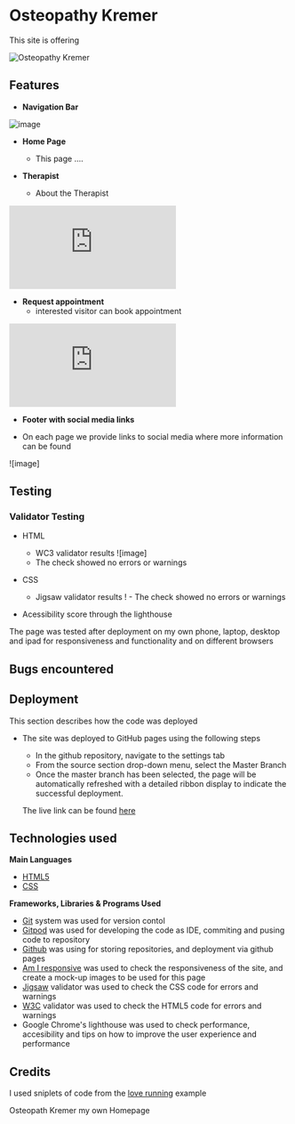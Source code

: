 # Osteopathy Kremer 

This site is offering 

![Osteopathy Kremer](https://clekremer.github.io/portfolio1_osteopathyKremer/)

## Features

- __Navigation Bar__


![image](https://clekremer.github.io/portfolio1_osteopathyKremer/)


- __Home Page__
  - This page ....

- __Therapist__

  - About the Therapist

![image](https://clekremer.github.io/portfolio1_osteopathyKremer/therapist.html#therapist-section) 



- __Request appointment__
  - interested visitor can book appointment

![image](https://clekremer.github.io/portfolio1_osteopathyKremer/appointment.html#appointment)

 - __Footer with social media links__
 
 - On each page we provide links to social media where more information can be found
 
 ![image]

## Testing

### Validator Testing

- HTML
    - WC3 validator results
     ![image]
    - The check showed no errors or warnings

- CSS
    - Jigsaw validator results
!    - The check showed no errors or warnings
    
 - Acessibility score through the lighthouse

The page was tested after deployment on my own phone, laptop, desktop and ipad for responsiveness and functionality and on different browsers


## Bugs encountered



## Deployment

This section describes how the code was deployed

- The site was deployed to GitHub pages using the following steps
  - In the github repository, navigate to the settings tab
  - From the source section drop-down menu, select the Master Branch
  - Once the master branch has been selected, the page will be automatically refreshed with a detailed ribbon display to indicate the successful deployment.

  The live link can be found [here](https://clekremer.github.io/portfolio1_osteopathyKremer/index.html)
  
## Technologies used
__Main Languages__

-  [HTML5](https://en.wikipedia.org/wiki/HTML5)
-  [CSS](https://en.wikipedia.org/wiki/CSS)

__Frameworks, Libraries & Programs Used__
- [Git](https://git-scm.com/) system was used for version contol
- [Gitpod](https://www.gitpod.io/) was used for developing the code as IDE, commiting and pusing code to repository
- [Github](https://github.com/) was using for storing repositories, and deployment via github pages
- [Am I responsive](http://ami.responsivedesign.is/) was used to check the responsiveness of the site, and create a mock-up images to be used for this page
- [Jigsaw](https://jigsaw.w3.org/css-validator/) validator was used to check the CSS code for errors and warnings
- [W3C](https://validator.w3.org/) validator was used to check the HTML5 code for errors and warnings
- Google Chrome's lighthouse was used to check performance, accesibility and tips on how to improve the user experience and performance


## Credits 

I used sniplets of code from the [love running](https://code-institute-org.github.io/love-running-2.0/index.html) example

Osteopath Kremer my own Homepage